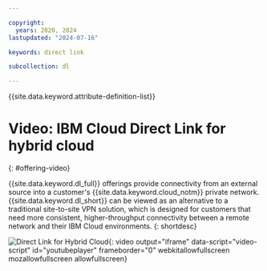 ```yaml
---

copyright:
  years: 2020, 2024
lastupdated: "2024-07-16"

keywords: direct link

subcollection: dl

---
```


{{site.data.keyword.attribute-definition-list}}

# Video: IBM Cloud Direct Link for hybrid cloud
{: #offering-video}

{{site.data.keyword.dl_full}} offerings provide connectivity from an external source into a customer's {{site.data.keyword.cloud_notm}} private network. {{site.data.keyword.dl_short}} can be viewed as an alternative to a traditional site-to-site VPN solution, which is designed for customers that need more consistent, higher-throughput connectivity between a remote network and their IBM Cloud environments.
{: shortdesc}

![Direct Link for Hybrid Cloud](https://www.youtube.com/embed/ZRY2LPJREQw){: video output="iframe" data-script="video-script" id="youtubeplayer" frameborder="0" webkitallowfullscreen mozallowfullscreen allowfullscreen}
